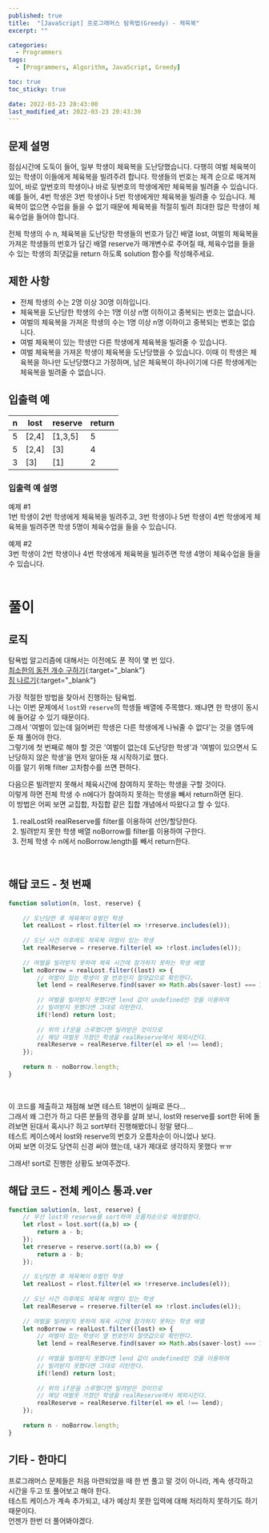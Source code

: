 ```yaml
---
published: true
title:  "[JavaScript] 프로그래머스 탐욕법(Greedy) - 체육복"
excerpt: ""

categories:
  - Programmers
tags:
  - [Programmers, Algorithm, JavaScript, Greedy]

toc: true
toc_sticky: true
 
date: 2022-03-23 20:43:00
last_modified_at: 2022-03-23 20:43:30
---
```


## 문제 설명  
점심시간에 도둑이 들어, 일부 학생이 체육복을 도난당했습니다. 다행히 여벌 체육복이 있는 학생이 이들에게 체육복을 빌려주려 합니다. 학생들의 번호는 체격 순으로 매겨져 있어, 바로 앞번호의 학생이나 바로 뒷번호의 학생에게만 체육복을 빌려줄 수 있습니다. 예를 들어, 4번 학생은 3번 학생이나 5번 학생에게만 체육복을 빌려줄 수 있습니다. 체육복이 없으면 수업을 들을 수 없기 때문에 체육복을 적절히 빌려 최대한 많은 학생이 체육수업을 들어야 합니다.  

전체 학생의 수 n, 체육복을 도난당한 학생들의 번호가 담긴 배열 lost, 여벌의 체육복을 가져온 학생들의 번호가 담긴 배열 reserve가 매개변수로 주어질 때, 체육수업을 들을 수 있는 학생의 최댓값을 return 하도록 solution 함수를 작성해주세요.  

## 제한 사항
* 전체 학생의 수는 2명 이상 30명 이하입니다.  
* 체육복을 도난당한 학생의 수는 1명 이상 n명 이하이고 중복되는 번호는 없습니다.  
* 여벌의 체육복을 가져온 학생의 수는 1명 이상 n명 이하이고 중복되는 번호는 없습니다.  
* 여벌 체육복이 있는 학생만 다른 학생에게 체육복을 빌려줄 수 있습니다.  
* 여벌 체육복을 가져온 학생이 체육복을 도난당했을 수 있습니다. 이때 이 학생은 체육복을 하나만 도난당했다고 가정하며, 남은 체육복이 하나이기에 다른 학생에게는 체육복을 빌려줄 수 없습니다.  


## 입출력 예  

| n | lost  | reserve | return |
|---|-------|---------|--------|
| 5 | [2,4] | [1,3,5] | 5      |
| 5 | [2,4] | [3]     | 4      |
| 3 | [3]   | [1]     | 2      |  

### 입출력 예 설명  
예제 #1  
1번 학생이 2번 학생에게 체육복을 빌려주고, 3번 학생이나 5번 학생이 4번 학생에게 체육복을 빌려주면 학생 5명이 체육수업을 들을 수 있습니다.  

예제 #2  
3번 학생이 2번 학생이나 4번 학생에게 체육복을 빌려주면 학생 4명이 체육수업을 들을 수 있습니다.  
<br>

# 풀이  
## 로직  
탐욕법 알고리즘에 대해서는 이전에도 푼 적이 몇 번 있다.  
[최소한의 동전 개수 구하기](https://siri-syl.github.io/algorithm/Algorithm-Greedy/){:target="_blank"}  
[짐 나르기](https://siri-syl.github.io/algorithm/Algorithm-Greedy2/){:target="_blank"}  

가장 적절한 방법을 찾아서 진행하는 탐욕법.  
나는 이번 문제에서 `lost`와 `reserve`의 학생들 배열에 주목했다. 왜냐면 한 학생이 동시에 들어갈 수 있기 때문이다.  
그래서 '여벌이 있는데 잃어버린 학생은 다른 학생에게 나눠줄 수 없다'는 것을 염두에 둔 채 풀어야 한다.  
그렇기에 첫 번째로 해야 할 것은 '여벌이 없는데 도난당한 학생'과 '여벌이 있으면서 도난당하지 않은 학생'을 먼저 알아둔 채 시작하기로 했다.  
이를 알기 위해 filter 고차함수를 쓰면 편하다.  

다음으론 빌려받지 못해서 체육시간에 참여하지 못하는 학생을 구할 것이다.  
이렇게 하면 전체 학생 수 n에다가 참여하지 못하는 학생을 빼서 return하면 된다.  
이 방법은 어찌 보면 교집합, 차집합 같은 집합 개념에서 따왔다고 할 수 있다.  

1. realLost와 realReserve를 filter를 이용하여 선언/할당한다.  
2. 빌려받지 못한 학생 배열 noBorrow를 filter를 이용하여 구한다.  
3. 전체 학생 수 n에서 noBorrow.length를 빼서 return한다.  

<br>

## 해답 코드 - 첫 번째
```js
function solution(n, lost, reserve) {
    
    // 도난당한 후 체육복이 0벌인 학생
    let realLost = rlost.filter(el => !rreserve.includes(el));
    
    // 도난 사건 이후에도 체육복 여벌이 있는 학생
    let realReserve = rreserve.filter(el => !rlost.includes(el));
    
    // 여벌을 빌려받지 못하여 체육 시간에 참가하지 못하는 학생 배열
    let noBorrow = realLost.filter((lost) => {
        // 여벌이 있는 학생이 옆 번호인지 절댓값으로 확인한다.
        let lend = realReserve.find(saver => Math.abs(saver-lost) === 1);
        
        // 여벌을 빌려받지 못했다면 lend 값이 undefined인 것을 이용하여
        // 빌려받지 못했다면 그대로 리턴한다.
        if(!lend) return lost;
        
        // 위의 if문을 스루했다면 빌려받은 것이므로
        // 해당 여벌옷 가졌던 학생을 realReserve에서 제외시킨다.
        realReserve = realReserve.filter(el => el !== lend);
    });
    
    return n - noBorrow.length;
}
```
<br>

이 코드를 제출하고 채점해 보면 테스트 18번이 실패로 뜬다...  
그래서 왜 그런가 하고 다른 분들의 경우를 살펴 보니, lost와 reserve를 sort한 뒤에 돌려보면 된대서 혹시나? 하고 sort부터 진행해봤더니 정말 됐다...   
테스트 케이스에서 lost와 reserve의 번호가 오름차순이 아니었나 보다.  
어찌 보면 이것도 당연히 신경 써야 했는데, 내가 제대로 생각하지 못했다 ㅠㅠ

그래서! sort로 진행한 상황도 보여주겠다.  

## 해답 코드 - 전체 케이스 통과.ver
```js
function solution(n, lost, reserve) {
    // 우선 lost와 reserve를 sort하여 오름차순으로 재정렬한다.
    let rlost = lost.sort((a,b) => {
        return a - b;
    });
    let rreserve = reserve.sort((a,b) => {
        return a - b;
    });
    
    // 도난당한 후 체육복이 0벌인 학생
    let realLost = rlost.filter(el => !rreserve.includes(el));
    
    // 도난 사건 이후에도 체육복 여벌이 있는 학생
    let realReserve = rreserve.filter(el => !rlost.includes(el));
    
    // 여벌을 빌려받지 못하여 체육 시간에 참가하지 못하는 학생 배열
    let noBorrow = realLost.filter((lost) => {
        // 여벌이 있는 학생이 옆 번호인지 절댓값으로 확인한다.
        let lend = realReserve.find(saver => Math.abs(saver-lost) === 1);
        
        // 여벌을 빌려받지 못했다면 lend 값이 undefined인 것을 이용하여
        // 빌려받지 못했다면 그대로 리턴한다.
        if(!lend) return lost;
        
        // 위의 if문을 스루했다면 빌려받은 것이므로
        // 해당 여벌옷 가졌던 학생을 realReserve에서 제외시킨다.
        realReserve = realReserve.filter(el => el !== lend);
    });
    
    return n - noBorrow.length;
}
```


## 기타 - 한마디  
프로그래머스 문제들은 처음 마련되었을 때 한 번 풀고 말 것이 아니라, 계속 생각하고 시간을 두고 또 풀어보고 해야 한다.  
테스트 케이스가 계속 추가되고, 내가 예상치 못한 입력에 대해 처리하지 못하기도 하기 때문이다.  
언젠가 한번 더 풀어봐야겠다.  

<br>
<br>